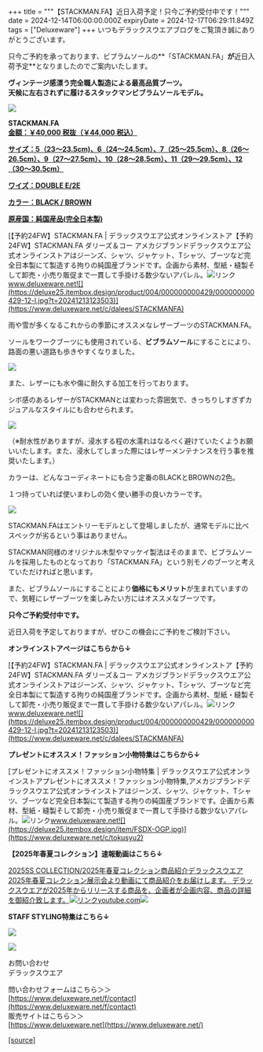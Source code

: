 +++
title = """【STACKMAN.FA】近日入荷予定！只今ご予約受付中です！"""
date = 2024-12-14T06:00:00.000Z
expiryDate = 2024-12-17T06:29:11.849Z
tags = ["Deluxeware"]
+++
いつもデラックスウエアブログをご覧頂き誠にありがとうございます。

只今ご予約を承っております、ビブラムソールの**「STACKMAN.FA」**が**近日入荷予定**となりましたのでご案内いたします。

**ヴィンテージ感漂う完全職人製造による最高品質ブーツ。  
天候に左右されずに履けるスタックマンビブラムソールモデル。**

[![](https://stat.ameba.jp/user_images/20241213/15/deluxeware/c8/53/j/o0800080015521019521.jpg)](https://stat.ameba.jp/user_images/20241213/15/deluxeware/c8/53/j/o0800080015521019521.jpg)

**STACKMAN.FA**  
**[金額：￥40,000 税抜（￥44,000 税込）](https://www.deluxeware.net/c/dalees/STACKMANFA)**

**[サイズ：5（23～23.5cm)、6（24～24.5cm）、7（25～25.5cm）、8（26～26.5cm）、9（27～27.5cm）、10（28～28.5cm）、11（29～29.5cm）、12（30～30.5cm）](https://www.deluxeware.net/c/dalees/STACKMANFA)**

**[ワイズ：DOUBLE E/2E](https://www.deluxeware.net/c/dalees/STACKMANFA)**

**[カラー：BLACK / BROWN](https://www.deluxeware.net/c/dalees/STACKMANFA)**

**[原産国：純国産品(完全日本製)](https://www.deluxeware.net/c/dalees/STACKMANFA)**

[【予約24FW】STACKMAN.FA | デラックスウエア公式オンラインストア【予約24FW】STACKMAN.FA ダリーズ＆コー アメカジブランドデラックスウエア公式オンラインストアはジーンズ、シャツ、ジャケット、Tシャツ、ブーツなど完全日本製にて製造する拘りの純国産ブランドです。企画から素材、型紙・縫製そして卸売・小売り販促まで一貫して手掛ける数少ないアパレル。![リンク](https://c.stat100.ameba.jp/ameblo/symbols/v3.20.0/svg/gray/editor_link.svg)www.deluxeware.net![](https://deluxe25.itembox.design/product/004/000000000429/000000000429-12-l.jpg?t=20241213123503)](https://www.deluxeware.net/c/dalees/STACKMANFA)

雨や雪が多くなるこれからの季節にオススメなレザーブーツのSTACKMAN.FA。

ソールをワークブーツにも使用されている、**ビブラムソール**にすることにより、路面の悪い道路も歩きやすくなりました。

[![](https://stat.ameba.jp/user_images/20241213/16/deluxeware/3a/2a/j/o0800080015521024765.jpg)](https://stat.ameba.jp/user_images/20241213/16/deluxeware/3a/2a/j/o0800080015521024765.jpg)

また、レザーにも水や傷に耐久する加工を行っております。

シボ感のあるレザーがSTACKMANとは変わった雰囲気で、きっちりしすぎずカジュアルなスタイルにも合わせられます。

[![](https://stat.ameba.jp/user_images/20241213/16/deluxeware/cf/dc/j/o0800080015521024200.jpg)](https://stat.ameba.jp/user_images/20241213/16/deluxeware/cf/dc/j/o0800080015521024200.jpg)

（※耐水性がありますが、浸水する程の水濡れはなるべく避けていたくようお願いいたします。また、浸水してしまった際にはレザーメンテナンスを行う事を推奨いたします。）

カラーは、どんなコーディネートにも合う定番のBLACKとBROWNの2色。

１つ持っていれば使いまわしの効く使い勝手の良いカラーです。

[![](https://stat.ameba.jp/user_images/20241213/16/deluxeware/26/ef/j/o0800080015521026713.jpg)](https://stat.ameba.jp/user_images/20241213/16/deluxeware/26/ef/j/o0800080015521026713.jpg)

STACKMAN.FAはエントリーモデルとして登場しましたが、通常モデルに比べスペックが劣るという事はありません。

STACKMAN同様のオリジナル木型やマッケイ製法はそのままで、ビブラムソールを採用したものとなっており「STACKMAN.FA」という別モノのブーツと考えていただければと思います。

また、ビブラムソールにすることにより**価格にもメリット**が生まれていますので、気軽にレザーブーツを楽しみたい方にはオススメなブーツです。

**只今ご予約受付中です。**

近日入荷を予定しておりますが、ぜひこの機会にご予約をご検討下さい。

**オンラインストアページはこちらから↓**

[【予約24FW】STACKMAN.FA | デラックスウエア公式オンラインストア【予約24FW】STACKMAN.FA ダリーズ＆コー アメカジブランドデラックスウエア公式オンラインストアはジーンズ、シャツ、ジャケット、Tシャツ、ブーツなど完全日本製にて製造する拘りの純国産ブランドです。企画から素材、型紙・縫製そして卸売・小売り販促まで一貫して手掛ける数少ないアパレル。![リンク](https://c.stat100.ameba.jp/ameblo/symbols/v3.20.0/svg/gray/editor_link.svg)www.deluxeware.net![](https://deluxe25.itembox.design/product/004/000000000429/000000000429-12-l.jpg?t=20241213123503)](https://www.deluxeware.net/c/dalees/STACKMANFA)

**プレゼントにオススメ！ファッション小物特集はこちらから↓**

[プレゼントにオススメ！ファッション小物特集 | デラックスウエア公式オンラインストアプレゼントにオススメ！ファッション小物特集,アメカジブランドデラックスウエア公式オンラインストアはジーンズ、シャツ、ジャケット、Tシャツ、ブーツなど完全日本製にて製造する拘りの純国産ブランドです。企画から素材、型紙・縫製そして卸売・小売り販促まで一貫して手掛ける数少ないアパレル。![リンク](https://c.stat100.ameba.jp/ameblo/symbols/v3.20.0/svg/gray/editor_link.svg)www.deluxeware.net![](https://deluxe25.itembox.design/item/FSDX-OGP.jpg)](https://www.deluxeware.net/c/tokusyu2)

**【2025年春夏コレクション】速報動画はこちら↓**

[2025SS COLLECTION/2025年春夏コレクション商品紹介デラックスウエア2025年春夏コレクション展示会より動画にて商品紹介をお届けします。 デラックスウエアが2025年からリリースする商品を、企画者が企画内容、商品の詳細を御紹介致します。![リンク](https://c.stat100.ameba.jp/ameblo/symbols/v3.20.0/svg/gray/editor_link.svg)youtube.com![](https://i.ytimg.com/vi/A71qJSd2lh4/hqdefault.jpg?sqp=-oaymwEXCOADEI4CSFryq4qpAwkIARUAAIhCGAE=&rs=AOn4CLAjvDtZHCLmch_wfz5qqtOMUoi28A&days_since_epoch=20070)](https://youtube.com/playlist?list=PLmcuUjZ67rhnclr762_W-zDg7FyyrNvqF&si=nBM-NpHd2MmpUlYq)

**STAFF STYLING特集はこちら↓**

[![](https://stat.ameba.jp/user_images/20241205/11/deluxeware/42/a2/j/o1200050015517935293.jpg?caw=800)](https://www.deluxeware.net/f/styling)

[![](https://stat.ameba.jp/user_images/20240315/15/deluxeware/04/7f/j/o0800026015413271803.jpg?caw=800)](https://www.instagram.com/deluxeware/?hl=ja)

お問い合わせ  
デラックスウエア

問い合わせフォームはこちら＞＞  
[https://www.deluxeware.net/f/contact](https://www.deluxeware.net/f/contact)  
販売サイトはこちら＞＞  
[https://www.deluxeware.net](https://www.deluxeware.net/)

[[source]](https://ameblo.jp/deluxeware/entry-12878505350.html)
